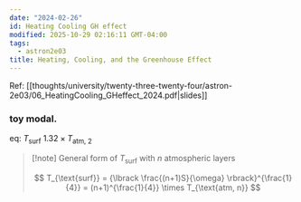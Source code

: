 ```yaml
---
date: "2024-02-26"
id: Heating Cooling GH effect
modified: 2025-10-29 02:16:11 GMT-04:00
tags:
  - astron2e03
title: Heating, Cooling, and the Greenhouse Effect
---
```


Ref: [[thoughts/university/twenty-three-twenty-four/astron-2e03/06_HeatingCooling_GHeffect_2024.pdf|slides]]

### toy modal.

eq: $T_{\text{surf}} ~ 1.32 \times T_{\text{atm, 2}}$

> [!note] General form of $T_{\text{surf}}$ with $n$ atmospheric layers
>
> $$
> T_{\text{surf}} = {\lbrack \frac{(n+1)S}{\omega} \rbrack}^{\frac{1}{4}} = (n+1)^{\frac{1}{4}} \times T_{\text{atm, n}}
> $$
